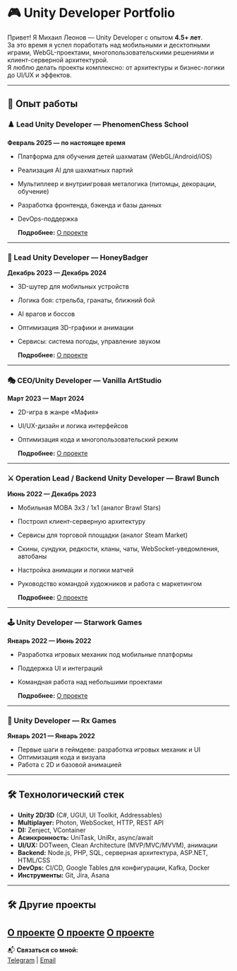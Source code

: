 # 🎮 Unity Developer Portfolio

Привет! Я Михаил Леонов — Unity Developer с опытом **4.5+ лет**.  
За это время я успел поработать над мобильными и десктопными играми, WebGL-проектами, многопользовательскими решениями и клиент-серверной архитектурой.  
Я люблю делать проекты комплексно: от архитектуры и бизнес-логики до UI/UX и эффектов.  

---

## 📂 Опыт работы

### ♟️ Lead Unity Developer — PhenomenChess School  
**Февраль 2025 — по настоящее время**  
- Платформа для обучения детей шахматам (WebGL/Android/iOS)  
- Реализация AI для шахматных партий  
- Мультиплеер и внутриигровая металогика (питомцы, декорации, обучение)  
- Разработка фронтенда, бэкенда и базы данных  
- DevOps-поддержка

  **Подробнее:** [О проекте](https://github.com/NotQuiet/Leonov_Mikhail_CV/blob/main/projects/fenomen_kids/FenomenKids.md)

---

### 🔫 Lead Unity Developer — HoneyBadger  
**Декабрь 2023 — Декабрь 2024**  
- 3D-шутер для мобильных устройств  
- Логика боя: стрельба, гранаты, ближний бой  
- AI врагов и боссов  
- Оптимизация 3D-графики и анимации  
- Сервисы: система погоды, управление звуком

  **Подробнее:** [О проекте](https://github.com/NotQuiet/Leonov_Mikhail_CV/blob/main/projects/HoneyBadger/MiniPrison/mini_prison.md)

---

### 🎭 CEO/Unity Developer — Vanilla ArtStudio  
**Март 2023 — Март 2024**  
- 2D-игра в жанре «Мафия»  
- UI/UX-дизайн и логика интерфейсов  
- Оптимизация кода и многопользовательский режим  

  **Подробнее:** [О проекте](https://github.com/NotQuiet/Leonov_Mikhail_CV/blob/main/projects/Vanilla%20ArtStudio/vanilla.md)
 
---

### ⚔️ Operation Lead / Backend Unity Developer — Brawl Bunch  
**Июнь 2022 — Декабрь 2023**  
- Мобильная MOBA 3х3 / 1х1 (аналог Brawl Stars)  
- Построил клиент-серверную архитектуру  
- Сервисы для торговой площадки (аналог Steam Market)  
- Скины, сундуки, редкости, кланы, чаты, WebSocket-уведомления, автобаны  
- Настройка анимации и логики матчей  
- Руководство командой художников и работа с маркетингом

  **Подробнее:** [О проекте](https://github.com/NotQuiet/Leonov_Mikhail_CV/blob/main/projects/Brawl%20Bunch/brawl_bunch.md)

---

### 🕹 Unity Developer — Starwork Games  
**Январь 2022 — Июнь 2022**  
- Разработка игровых механик под мобильные платформы  
- Поддержка UI и интеграций  
- Командная работа над небольшими проектами

  **Подробнее:** [О проекте](https://github.com/NotQuiet/Leonov_Mikhail_CV/blob/main/projects/ZombieHunter/zombie_hunter.md)

---

### 🌱 Unity Developer — Rx Games  
**Январь 2021 — Январь 2022**  
- Первые шаги в геймдеве: разработка игровых механик и UI  
- Оптимизация кода и визуала  
- Работа с 2D и базовой анимацией  

---

## 🛠 Технологический стек

- **Unity 2D/3D** (C#, UGUI, UI Toolkit, Addressables)  
- **Multiplayer:** Photon, WebSocket, HTTP, REST API  
- **DI:** Zenject, VContainer  
- **Асинхронность:** UniTask, UniRx, async/await  
- **UI/UX:** DOTween, Clean Architecture (MVP/MVC/MVVM), анимации  
- **Backend:** Node.js, PHP, SQL, серверная архитектура, ASP.NET, HTML/CSS  
- **DevOps:** CI/CD, Google Tables для конфигурации, Kafka, Docker  
- **Инструменты:** Git, Jira, Asana  

---
## 🛠 Другие проекты

[О проекте](https://github.com/NotQuiet/Leonov_Mikhail_CV/blob/main/projects/ZombieHunter/zombie_hunter.md)
[О проекте](https://github.com/NotQuiet/Leonov_Mikhail_CV/blob/main/projects/ZombieHunter/zombie_hunter.md)
[О проекте](https://github.com/NotQuiet/Leonov_Mikhail_CV/blob/main/projects/ZombieHunter/zombie_hunter.md)
---

📬 **Связаться со мной:**  
[Telegram](https://t.me/vanillaatilla) | [Email](mailto:mikhail.work.flow@gmail.com)
